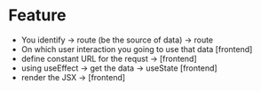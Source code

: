 # Feature
* You identify -> route (be the source of data) -> route
* On which user interaction you going to use that data [frontend]
* define constant URL for the requst -> [frontend]
* using useEffect -> get the data -> useState [frontend]
* render the JSX -> [frontend]